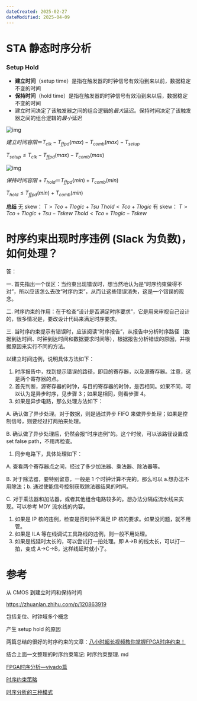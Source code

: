 ```yaml
---
dateCreated: 2025-02-27
dateModified: 2025-04-09
---
```

# STA 静态时序分析
### Setup Hold
- **建立时间**（setup time）是指在触发器的时钟信号有效沿到来以前，数据稳定不变的时间
- **保持时间**（hold time）是指在触发器的时钟信号有效沿到来以后，数据稳定不变的时间
- 建立时间决定了该触发器之间的组合逻辑的*最大*延迟。保持时间决定了该触发器之间的组合逻辑的*最小*延迟

![img](setup_time.png)

$建立时间容限＝T_{clk}-T_{ffpd}(max)-T_{comb}(max)-T_{setup}$

$T_{setup}≤T_{clk}-T_{ffpd}(max)-T_{comb}(max)$

![img](hold_time.png)

$保持时间容限+T_{hold}＝T_{ffpd}(min)+T_{comb}(min)$

$T_{hold}≤T_{ffpd}(min)+T_{comb}(min)$

**总结**
无 skew：
$T>Tco+Tlogic+Tsu$
$Thold<Tco+Tlogic$
有 skew：
$T>Tco+Tlogic+Tsu-Tskew$
$Thold<Tco+Tlogic-Tskew$

# 时序约束出现时序违例 (Slack 为负数)，如何处理？

答：

一. 首先指出一个误区：当约束出现错误时，想当然地认为是“时序约束做得不对”，所以应该怎么去改“时序约束”，从而让这些错误消失，这是一个错误的观念。

二. 时序约束的作用：在于检查“设计是否满足时序要求”，它是用来审视自己设计的，很多情况是，要改设计代码来满足时序要求。

三. 当时序约束提示有错误时，应该阅读“时序报告”，从报告中分析时序路径（数据到达时间、时钟到达时间和数据要求时间等），根据报告分析错误的原因，并根据原因来实行不同的方法。

以建立时间违例，说明具体方法如下：

1. 时序报告中，找到提示错误的路径，即目的寄存器，以及源寄存器。注意，这是两个寄存器的点。
2. 首先判断，源寄存器的时钟，与目的寄存器的时钟，是否相同。如果不同，可以认为是异步时序，见步骤 3；如果是相同，则看步骤 4。
3. 如果是异步电路，那么处理方法如下：

A. 确认做了异步处理。对于数据，则是通过异步 FIFO 来做异步处理；如果是控制信号，则要经过打两拍来处理。

B. 确认做了异步处理后，仍然会报“时序违例”的。这个时候，可以该路径设置成 set false path，不用再检查。

1. 同步电路下，具体处理如下：

A. 查看两个寄存器点之间，经过了多少加法器、乘法器、除法器等。

B. 对于除法器，要特别留意，一般是 1 个时钟计算不完的。那么可以 a.想办法不用除法；b. 通过使能信号控制获取除法器结果的时间。

C. 对于乘法器和加法器，或者其他组合电路较多的。想办法分隔成流水线来实现。可以参考 MDY 流水线的内容。

1. 如果是 IP 核的违例，检查是否时钟不满足 IP 核的要求。如果没问题，就不用管。
2. 如果是 ILA 等在线调试工具路线的违例，则一般不用处理。
3. 如果是线延时太长的，可以尝试打一拍处理。即 A->B 的线太长，可以打一拍，变成 A->C->B，这样线延时就小了。

# 参考

从 CMOS 到建立时间和保持时间

https://zhuanlan.zhihu.com/p/120863919

包括复位、时钟域多个概念

产生 setup hold 的原因

两篇总结的很好的时序约束的文章：[八小时超长视频教你掌握FPGA时序约束！](https://mp.weixin.qq.com/s/V3qCQNCcxpO_PaWso3GWkw)

结合上面一文整理的时序约束笔记: 时序约束整理. md

[FPGA时序分析—vivado篇](https://mp.weixin.qq.com/s/gkXRNblISyUIIrIxLRmLgw)

[时序约束策略](https://mp.weixin.qq.com/s/dmJck_7vDd57JFvAL3dFpg)

<a href=" https://www.cnblogs.com/IClearner/p/7306335.html">时序分析的三种模式</a>